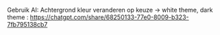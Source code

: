 Gebruik AI: Achtergrond kleur veranderen op keuze -> white theme, dark theme : https://chatgpt.com/share/68250133-77e0-8009-b323-7fb795138cb7
